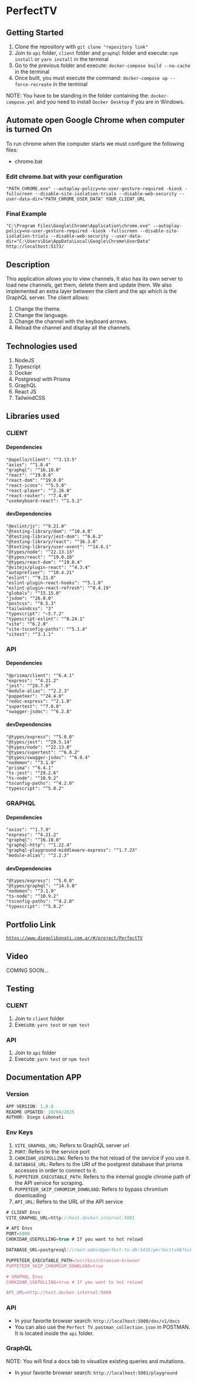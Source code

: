 # PerfectTV

## Getting Started

1. Clone the repository with `git clone "repository link"`
2. Join to `api` folder, `client` folder and `graphql` folder and execute: `npm install` or `yarn install` in the terminal
3. Go to the previous folder and execute: `docker-compose build --no-cache` in the terminal
4. Once built, you must execute the command: `docker-compose up --force-recreate` in the terminal

NOTE: You have to be standing in the folder containing the: `docker-compose.yml` and you need to install `Docker Desktop` if you are in Windows.

## Automate open Google Chrome when computer is turned On

To run chrome when the computer starts we must configure the following files:

- chrome.bat

### Edit chrome.bat with your configuration

```
"PATH_CHROME.exe" --autoplay-policy=no-user-gesture-required -kiosk -fullscreen --disable-site-isolation-trials --disable-web-security --user-data-dir="PATH_CHROME_USER_DATA" YOUR_CLIENT_URL
```

### Final Example

```
"C:\Program Files\Google\Chrome\Application\chrome.exe" --autoplay-policy=no-user-gesture-required -kiosk -fullscreen --disable-site-isolation-trials --disable-web-security --user-data-dir="C:\Users\Die\AppData\Local\Google\Chrome\UserData" http://localhost:5173/
```

## Description

This application allows you to view channels. It also has its own server to load new channels, get them, delete them and update them. We also implemented an extra layer between the client and the api which is the GraphQL server.
The client allows:

1. Change the theme.
2. Change the language.
3. Change the channel with the keyboard arrows.
4. Reload the channel and display all the channels.

## Technologies used

1. NodeJS
2. Typescript
3. Docker
4. Postgresql with Prisma
5. GraphQL
6. React JS
7. TailwindCSS

## Libraries used

### CLIENT

#### Dependencies

```
"@apollo/client": "^3.13.5"
"axios": "^1.8.4"
"graphql": "^16.10.0"
"react": "^19.0.0"
"react-dom": "^19.0.0"
"react-icons": "^5.5.0"
"react-player": "^2.16.0"
"react-router": "^7.4.0"
"usekeyboard-react": "^1.5.2"
```

#### devDependencies

```
"@eslint/js": "^9.21.0"
"@testing-library/dom": "^10.4.0"
"@testing-library/jest-dom": "^6.6.3"
"@testing-library/react": "^16.3.0"
"@testing-library/user-event": "^14.6.1"
"@types/node": "^22.13.13"
"@types/react": "^19.0.10"
"@types/react-dom": "^19.0.4"
"@vitejs/plugin-react": "^4.3.4"
"autoprefixer": "^10.4.21"
"eslint": "^9.21.0"
"eslint-plugin-react-hooks": "^5.1.0"
"eslint-plugin-react-refresh": "^0.4.19"
"globals": "^15.15.0"
"jsdom": "^26.0.0"
"postcss": "^8.5.3"
"tailwindcss": "3"
"typescript": "~5.7.2"
"typescript-eslint": "^8.24.1"
"vite": "^6.2.0"
"vite-tsconfig-paths": "^5.1.4"
"vitest": "^3.1.1"
```

### API

#### Dependencies

```
"@prisma/client": "^6.4.1"
"express": "^4.21.2"
"jest": "^29.7.0"
"module-alias": "^2.2.3"
"puppeteer": "^24.4.0"
"redoc-express": "^2.1.0"
"supertest": "^7.0.0"
"swagger-jsdoc": "^6.2.8"
```

#### devDependencies

```
"@types/express": "^5.0.0"
"@types/jest": "^29.5.14"
"@types/node": "^22.13.8"
"@types/supertest": "^6.0.2"
"@types/swagger-jsdoc": "^6.0.4"
"nodemon": "^3.1.9"
"prisma": "^6.4.1"
"ts-jest": "^29.2.6"
"ts-node": "^10.9.2"
"tsconfig-paths": "^4.2.0"
"typescript": "^5.8.2"
```

### GRAPHQL

#### Dependencies

```
"axios": "^1.7.9"
"express": "^4.21.2"
"graphql": "^16.10.0"
"graphql-http": "^1.22.4"
"graphql-playground-middleware-express": "^1.7.23"
"module-alias": "^2.2.3"
```

#### devDependencies

```
"@types/express": "^5.0.0"
"@types/graphql": "^14.5.0"
"nodemon": "^3.1.9"
"ts-node": "^10.9.2"
"tsconfig-paths": "^4.2.0"
"typescript": "^5.8.2"
```

## Portfolio Link

[`https://www.diegolibonati.com.ar/#/project/PerfectTV`](https://www.diegolibonati.com.ar/#/project/PerfectTV)

## Video

COMING SOON...

## Testing

### CLIENT

1. Join to `client` folder
2. Execute: `yarn test` or `npm test`

### API

1. Join to `api` folder
2. Execute: `yarn test` or `npm test`

## Documentation APP

### **Version**

```ts
APP VERSION: 1.0.0
README UPDATED: 10/04/2025
AUTHOR: Diego Libonati
```

### **Env Keys**

1. `VITE_GRAPHQL_URL`: Refers to GraphQL server url
2. `PORT`: Refers to the service port
3. `CHOKIDAR_USEPOLLING`: Refers to the hot reload of the service if you use it.
4. `DATABASE_URL`: Refers to the URI of the postgrest database that prisma accesses in order to connect to it.
5. `PUPPETEER_EXECUTABLE_PATH`: Refers to the internal google chrome path of the API service for scraping.
6. `PUPPETEER_SKIP_CHROMIUM_DOWNLOAD`: Refers to bypass chromium downloading
7. `API_URL`: Refers to the URL of the API service

```ts
# CLIENT Envs
VITE_GRAPHQL_URL=http://host.docker.internal:5001

# API Envs
PORT=5000
CHOKIDAR_USEPOLLING=true # If you want to hot reload

DATABASE_URL=postgresql://root:admin@perfect-tv-db:5432/perfecttvdb?schema=public

PUPPETEER_EXECUTABLE_PATH=/usr/bin/chromium-browser
PUPPETEER_SKIP_CHROMIUM_DOWNLOAD=true

# GRAPHQL Envs
CHOKIDAR_USEPOLLING=true # If you want to hot reload

API_URL=http://host.docker.internal:5000
```

### API

- In your favorite browser search: `http://localhost:5000/doc/v1/docs`
- You can also use the `Perfect TV.postman_collection.json` in POSTMAN. It is located inside the `api` folder.

### GraphQL

NOTE: You will find a docs tab to visualize existing queries and mutations.

- In your favorite browser search: `http://localhost:5001/playground`
